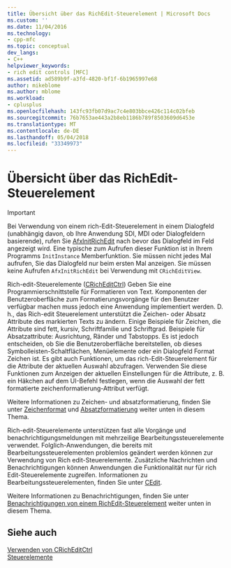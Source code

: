```yaml
---
title: Übersicht über das RichEdit-Steuerelement | Microsoft Docs
ms.custom: ''
ms.date: 11/04/2016
ms.technology:
- cpp-mfc
ms.topic: conceptual
dev_langs:
- C++
helpviewer_keywords:
- rich edit controls [MFC]
ms.assetid: ad589b9f-a3fd-4820-bf1f-6b1965997e68
author: mikeblome
ms.author: mblome
ms.workload:
- cplusplus
ms.openlocfilehash: 143fc93fb07d9ac7c4e803bbce426c114c02bfeb
ms.sourcegitcommit: 76b7653ae443a2b8eb1186b789f8503609d6453e
ms.translationtype: MT
ms.contentlocale: de-DE
ms.lasthandoff: 05/04/2018
ms.locfileid: "33349973"
---
```

# <a name="overview-of-the-rich-edit-control"></a>Übersicht über das RichEdit-Steuerelement
> [!IMPORTANT]
>  Bei Verwendung von einem rich-Edit-Steuerelement in einem Dialogfeld (unabhängig davon, ob Ihre Anwendung SDI, MDI oder Dialogfeldern basierende), rufen Sie [AfxInitRichEdit](../mfc/reference/application-information-and-management.md#afxinitrichedit) nach bevor das Dialogfeld im Feld angezeigt wird. Eine typische zum Aufrufen dieser Funktion ist in Ihrem Programms `InitInstance` Memberfunktion. Sie müssen nicht jedes Mal aufrufen, Sie das Dialogfeld nur beim ersten Mal anzeigen. Sie müssen keine Aufrufen `AfxInitRichEdit` bei Verwendung mit `CRichEditView`.  
  
 Rich-edit-Steuerelemente ([CRichEditCtrl](../mfc/reference/cricheditctrl-class.md)) Geben Sie eine Programmierschnittstelle für Formatieren von Text. Komponenten der Benutzeroberfläche zum Formatierungsvorgänge für den Benutzer verfügbar machen muss jedoch eine Anwendung implementiert werden. D. h., das Rich-edit Steuerelement unterstützt die Zeichen- oder Absatz Attribute des markierten Texts zu ändern. Einige Beispiele für Zeichen, die Attribute sind fett, kursiv, Schriftfamilie und Schriftgrad. Beispiele für Absatzattribute: Ausrichtung, Ränder und Tabstopps. Es ist jedoch entscheiden, ob Sie die Benutzeroberfläche bereitstellen, ob dieses Symbolleisten-Schaltflächen, Menüelemente oder ein Dialogfeld Format Zeichen ist. Es gibt auch Funktionen, um das rich-Edit-Steuerelement für die Attribute der aktuellen Auswahl abzufragen. Verwenden Sie diese Funktionen zum Anzeigen der aktuellen Einstellungen für die Attribute, z. B. ein Häkchen auf dem UI-Befehl festlegen, wenn die Auswahl der fett formatierte zeichenformatierung-Attribut verfügt.  
  
 Weitere Informationen zu Zeichen- und absatzformatierung, finden Sie unter [Zeichenformat](../mfc/character-formatting-in-rich-edit-controls.md) und [Absatzformatierung](../mfc/paragraph-formatting-in-rich-edit-controls.md) weiter unten in diesem Thema.  
  
 Rich-edit-Steuerelemente unterstützen fast alle Vorgänge und benachrichtigungsmeldungen mit mehrzeilige Bearbeitungssteuerelemente verwendet. Folglich-Anwendungen, die bereits mit Bearbeitungssteuerelementen problemlos geändert werden können zur Verwendung von Rich edit-Steuerelemente. Zusätzliche Nachrichten und Benachrichtigungen können Anwendungen die Funktionalität nur für rich Edit-Steuerelemente zugreifen. Informationen zu Bearbeitungssteuerelementen, finden Sie unter [CEdit](../mfc/reference/cedit-class.md).  
  
 Weitere Informationen zu Benachrichtigungen, finden Sie unter [Benachrichtigungen von einem RichEdit-Steuerelement](../mfc/notifications-from-a-rich-edit-control.md) weiter unten in diesem Thema.  
  
## <a name="see-also"></a>Siehe auch  
 [Verwenden von CRichEditCtrl](../mfc/using-cricheditctrl.md)   
 [Steuerelemente](../mfc/controls-mfc.md)


